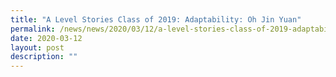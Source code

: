 ```yaml
---
title: "A Level Stories Class of 2019: Adaptability: Oh Jin Yuan"
permalink: /news/news/2020/03/12/a-level-stories-class-of-2019-adaptability-oh-jin-yuan/
date: 2020-03-12
layout: post
description: ""
---
```

